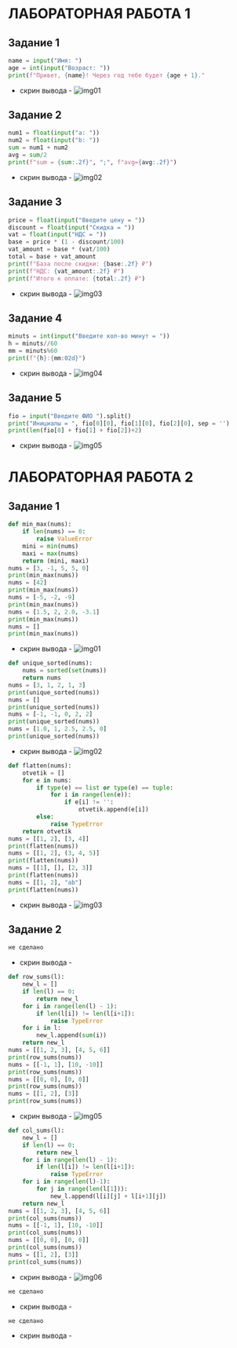 # ЛАБОРАТОРНАЯ РАБОТА 1
## Задание 1
``` python
name = input("Имя: ")
age = int(input("Возраст: "))
print(f"Привет, {name}! Через год тебе будет {age + 1}."
```
- скрин вывода - 
![img01](https://github.com/Ladoslaff/python_labs/blob/main/images/lab01/img01.png)

## Задание 2
``` python
num1 = float(input("a: "))
num2 = float(input("b: "))
sum = num1 + num2 
avg = sum/2
print(f"sum = {sum:.2f}", ";", f"avg={avg:.2f}")
```
- скрин вывода - 
![img02](https://github.com/Ladoslaff/python_labs/blob/main/images/lab01/img02.png)

## Задание 3
``` python
price = float(input("Введите цену = "))
discount = float(input("Скидка = "))
vat = float(input("НДС = "))
base = price * (1 - discount/100)
vat_amount = base * (vat/100)
total = base + vat_amount
print(f"База после скидки: {base:.2f} ₽")
print(f"НДС: {vat_amount:.2f} ₽")
print(f"Итого к оплате: {total:.2f} ₽")
```
- скрин вывода - 
![img03](https://github.com/Ladoslaff/python_labs/blob/main/images/lab01/img03.png)

## Задание 4
``` python
minuts = int(input("Введите кол-во минут = "))
h = minuts//60
mm = minuts%60
print(f"{h}:{mm:02d}")
```
- скрин вывода - 
![img04](https://github.com/Ladoslaff/python_labs/blob/main/images/lab01/img04.png)

## Задание 5
``` python
fio = input("Введите ФИО ").split()
print("Инициалы = ", fio[0][0], fio[1][0], fio[2][0], sep = '')
print(len(fio[0] + fio[1] + fio[2])+2)
```
- скрин вывода - 
![img05](https://github.com/Ladoslaff/python_labs/blob/main/images/lab01/img05.png)


# ЛАБОРАТОРНАЯ РАБОТА 2


## Задание 1
``` python
def min_max(nums):
    if len(nums) == 0:
        raise ValueError
    mini = min(nums)
    maxi = max(nums)
    return (mini, maxi)
nums = [3, -1, 5, 5, 0] 
print(min_max(nums))
nums = [42]
print(min_max(nums))
nums = [-5, -2, -9]
print(min_max(nums))
nums = [1.5, 2, 2.0, -3.1]
print(min_max(nums))
nums = []
print(min_max(nums))
```
- скрин вывода -
![img01](https://github.com/Ladoslaff/python_labs/blob/main/images/lab02/img01.png)



``` python
def unique_sorted(nums):
    nums = sorted(set(nums))
    return nums
nums = [3, 1, 2, 1, 3]
print(unique_sorted(nums))
nums = []
print(unique_sorted(nums))
nums = [-1, -1, 0, 2, 2]
print(unique_sorted(nums))
nums = [1.0, 1, 2.5, 2.5, 0]
print(unique_sorted(nums))
```
- скрин вывода -
![img02](https://github.com/Ladoslaff/python_labs/blob/main/images/lab02/img02.png)


``` python
def flatten(nums):
    otvetik = []
    for e in nums:
        if type(e) == list or type(e) == tuple:
            for i in range(len(e)):
                if e[i] != '':
                    otvetik.append(e[i])
        else:
            raise TypeError
    return otvetik
nums = [[1, 2], [3, 4]]
print(flatten(nums))
nums = [[1, 2], (3, 4, 5)]
print(flatten(nums))
nums = [[1], [], [2, 3]]
print(flatten(nums))
nums = [[1, 2], "ab"]
print(flatten(nums))
```
- скрин вывода -
![img03](https://github.com/Ladoslaff/python_labs/blob/main/images/lab02/img03.png)


## Задание 2
``` python
не сделано
```
- скрин вывода -
![]()



``` python
def row_sums(l):
    new_l = []
    if len(l) == 0:
        return new_l
    for i in range(len(l) - 1):
        if len(l[i]) != len(l[i+1]):
            raise TypeError
    for i in l:
        new_l.append(sum(i))
    return new_l
nums = [[1, 2, 3], [4, 5, 6]]
print(row_sums(nums))
nums = [[-1, 1], [10, -10]]
print(row_sums(nums))
nums = [[0, 0], [0, 0]]
print(row_sums(nums))
nums = [[1, 2], [3]]
print(row_sums(nums))
```
- скрин вывода -
![img05](/images/lab02/img05.png)




``` python
def col_sums(l):
    new_l = []
    if len(l) == 0:
        return new_l
    for i in range(len(l) - 1):
        if len(l[i]) != len(l[i+1]):
            raise TypeError
    for i in range(len(l)-1):
        for j in range(len(l[1])):
            new_l.append(l[i][j] + l[i+1][j])
    return new_l
nums = [[1, 2, 3], [4, 5, 6]]
print(col_sums(nums))
nums = [[-1, 1], [10, -10]]
print(col_sums(nums))
nums = [[0, 0], [0, 0]]
print(col_sums(nums))
nums = [[1, 2], [3]]
print(col_sums(nums))
```
- скрин вывода -
![img06](/images/lab02/img06.png)




``` python
не сделано
```
- скрин вывода -
![]()



``` python
не сделано
```
- скрин вывода -
![]()


